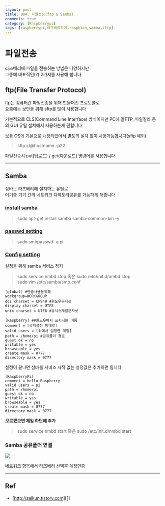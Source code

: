 ```yaml
---
layout: post
title: 004. 파일전송(ftp & Samba)
comments: true
category: [Raspberrypi]
tags: [raspberrypi,라즈베리파이,raspbian,samba,sftp]
---
```


# 파일전송

라즈베리에 파일을 전송하는 방법은 다양하지만  
그중에 대표적인(?) 2가지를 사용해 봅니다

## ftp(File Transfer Protocol)

ftp는 컴퓨터간 파일전송을 위해 만들어진 프로토콜로  
요즘에는 보안을 위해 sftp를 많이 사용합니다

기본적으로 CLS(Command Line Interface) 방식이지만
PC에 알FTP, 파일질라 등의 GUI 유틸 설치해서 사용하는게 편합니다

보통 OS에 기본으로 내장되있어서 별도의 설치 없이 사용가능합니다(sftp 예외)
> sftp id@hostname -p22

파일전송시 put(업로드) / get(다운로드) 명령어를 사용합니다

---

## Samba

삼바는 라즈베리에 설치하는 유틸로  
이기종 기기 간의 네트워크 디렉토리공유를 가능하게 해줍니다

### [install samba][2]

> sudo apt-get install samba samba-common-bin -y

### [passwd setting][2]

> sudo smbpasswd -a pi

### [Config setting][2]

설정을 위해 samba 서비스 정지  

> sudo service nmbd stop 혹은 sudo /etc/init.d/nmbd stop  
> sudo vim /etc/samba/smb.conf

<pre><code>[global] #한글사용을위해
workgroup=WORKGROUP
dos charset = CP949 #윈도우문자셋
display charset = UTF8
unix charset = UTF8 #유닉스계열문자셋

[Raspberry] ##윈도우에서 표시되는 이름
comment = [유저설정 맘대로]
valid users = [위에서 설정한 계정]
path = /home/pi #공유폴더 경로
guest ok = no
writable = yes
browseable = yes
create mask = 0777
directory mask = 0777</code></pre>

설정이 끝나면 삼바를 서비스 시작
없는 설정값은 추가하면 됩니다

<pre><code>[RaspberryPi]
comment = hello Raspberry
valid users = pi
path = /home/pi
guest ok = no
writable = yes
browseable = yes
create mask = 0777
directory mask = 0777</code></pre>
__모르겠으면 제일 하단에 추가__


> sudo service nmbd start 혹은 sudo /etc/init.d/nmbd start  

### Samba 공유폴더 연결

<img src="https://t1.daumcdn.net/cfile/tistory/247DFE3C579E22AE22">

네트워크 항목에서 라즈베리 선택후 계정인증

---

## Ref

- [http://zelkun.tistory.com][1]

[1]: http://zelkun.tistory.com
[2]: https://zelkun.tistory.com/entry/020-Raspberry-Pi-라즈베리-파이-samba-삼바파일공유

